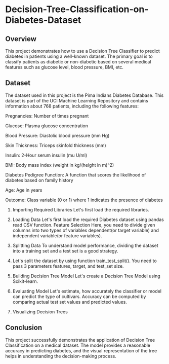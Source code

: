 # Decision-Tree-Classification-on-Diabetes-Dataset
<h2>Overview</h2>

This project demonstrates how to use a Decision Tree Classifier to predict diabetes in patients using a well-known dataset. The primary goal is to classify patients as diabetic or non-diabetic based on several medical features such as glucose level, blood pressure, BMI, etc.

<h2>Dataset</h2>

The dataset used in this project is the Pima Indians Diabetes Database. This dataset is part of the UCI Machine Learning Repository and contains information about 768 patients, including the following features:

Pregnancies: Number of times pregnant

Glucose: Plasma glucose concentration

Blood Pressure: Diastolic blood pressure (mm Hg)

Skin Thickness: Triceps skinfold thickness (mm)

Insulin: 2-Hour serum insulin (mu U/ml)

BMI: Body mass index (weight in kg/(height in m)^2)

Diabetes Pedigree Function: A function that scores the likelihood of diabetes based on family history

Age: Age in years

Outcome: Class variable (0 or 1) where 1 indicates the presence of diabetes

1. Importing Required Libraries Let's first load the required libraries.

2. Loading Data Let's first load the required Diabetes dataset using pandas read CSV function. Feature Selection Here, you need to divide given columns into two types of variables dependent(or target variable) and independent variable(or feature variables).

3. Splitting Data To understand model performance, dividing the dataset into a training set and a test set is a good strategy.

4. Let's split the dataset by using function train_test_split(). You need to pass 3 parameters features, target, and test_set size.

5. Building Decision Tree Model Let's create a Decision Tree Model using Scikit-learn.

6. Evaluating Model Let's estimate, how accurately the classifier or model can predict the type of cultivars. Accuracy can be computed by comparing actual test set values and predicted values.

 7. Visualizing Decision Trees

<h2>Conclusion</h2>

This project successfully demonstrates the application of Decision Tree Classification on a medical dataset. The model provides a reasonable accuracy in predicting diabetes, and the visual representation of the tree helps in understanding the decision-making process.
